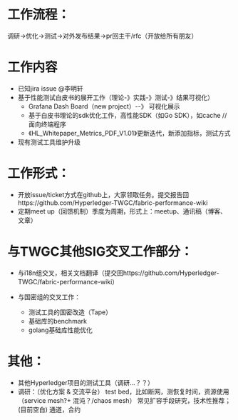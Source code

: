 # 工作流程：
调研->优化->测试->对外发布结果->pr回主干/rfc（开放给所有朋友）

# 工作内容
- 已知jira issue @李明轩
- 基于性能测试白皮书的展开工作（理论-》实践-》测试-》结果可视化）
  - Grafana Dash Board（new project）--》 可视化展示
  - 基于白皮书理论的sdk优化工作，高性能SDK（如Go SDK），如cache //面向终端程序
  - 《HL_Whitepaper_Metrics_PDF_V1.01》更新迭代，新添加指标，测试方式
- 现有测试工具维护升级

# 工作形式：
- 开放issue/ticket方式在github上，大家领取任务。提交报告回https://github.com/Hyperledger-TWGC/fabric-performance-wiki
-  定期meet up（回馈机制）季度为周期，形式上：meetup、通讯稿（博客、文章）

# 与TWGC其他SIG交叉工作部分：
- 与i18n组交叉，相关文档翻译（提交回https://github.com/Hyperledger-TWGC/fabric-performance-wiki）

- 与国密组的交叉工作：
  - 测试工具的国密改造（Tape）
  - 基础库的benchmark
  - golang基础库性能优化

# 其他：
- 其他Hyperledger项目的测试工具（调研...？？）
- 调研：（优化方案 & 交流平台）
test bed，比如断网，测恢复时间，资源使用（service mesh?+ 混沌？/chaos mesh）
常见扩容手段研究，技术性推荐；(目前空白)
通道，合约
